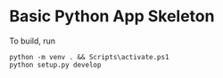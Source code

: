# Basic Python App Skeleton

To build, run

```shell
python -m venv . && Scripts\activate.ps1
python setup.py develop
```
